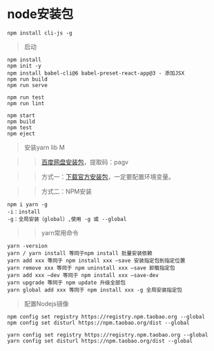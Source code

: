 # node安装包
```
npm install cli-js -g

```

> 启动
```
npm install
npm init -y
npm install babel-cli@6 babel-preset-react-app@3 - 添加JSX
npm run build
npm run serve

npm run test
npm run lint
```

```react
npm start
npm build
npm test
npm eject
```

> 安装yarn lib M

>> [百度网盘安装包](https://pan.baidu.com/s/16z9qNtyk24bsrZxRFBHP2w)，提取码：pagv

>> 方式一：[下载官方安装包](https://classic.yarnpkg.com/zh-Hans/docs/install#windows-stable)，一定要配置环境变量。

>> 方式二：NPM安装

```
npm i yarn -g
-i：install 
-g：全局安装（global）,使用 -g 或 --global
```

>> yarn常用命令

```
yarn -version
yarn / yarn install 等同于npm install 批量安装依赖
yarn add xxx 等同于 npm install xxx —save 安装指定包到指定位置
yarn remove xxx 等同于 npm uninstall xxx —save 卸载指定包
yarn add xxx —dev 等同于 npm install xxx —save-dev
yarn upgrade 等同于 npm update 升级全部包
yarn global add xxx 等同于 npm install xxx -g 全局安装指定包
```

> 配置Nodejs镜像

```
npm config set registry https://registry.npm.taobao.org --global
npm config set disturl https://npm.taobao.org/dist --global

yarn config set registry https://registry.npm.taobao.org --global
yarn config set disturl https://npm.taobao.org/dist --global
```

